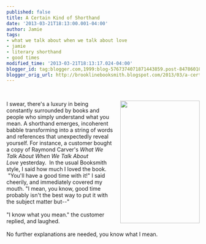 ```yaml
---
published: false
title: A Certain Kind of Shorthand
date: '2013-03-21T18:13:00.001-04:00'
author: Jamie
tags:
- what we talk about when we talk about love
- jamie
- literary shorthand
- good times
modified_time: '2013-03-21T18:13:17.024-04:00'
blogger_id: tag:blogger.com,1999:blog-5767374071871443859.post-8478601031936541389
blogger_orig_url: http://brooklinebooksmith.blogspot.com/2013/03/a-certain-kind-of-shorthand.html
---
```


<br /><div><a href="http://images.indiebound.com/059/723/9780679723059.jpg" imageanchor="1" style="clear: right; float: right; margin-bottom: 1em; margin-left: 1em;"><img border="0" height="320" src="http://images.indiebound.com/059/723/9780679723059.jpg" width="207" /></a></div><div>I swear, there's a luxury in being constantly surrounded by books and people who simply understand what you mean. A shorthand emerges, incoherent babble transforming into a string of words and references that unexpectedly reveal yourself. For instance, a customer bought a copy of Raymond Carver's&nbsp;<i>What We Talk About When We Talk About Love</i>&nbsp;yesterday. &nbsp;In the usual Booksmith style, I said how much I loved the book. &nbsp;"You'll have a good time with it!" I said cheerily, and immediately covered my mouth. "I mean, you know, good time probably isn't the best way to put it with the subject matter but--"</div><div><br /></div><div>"I know what you mean." the customer replied, and laughed.&nbsp;</div><div><br /></div><div>No further explanations are needed, you know what I mean.</div>